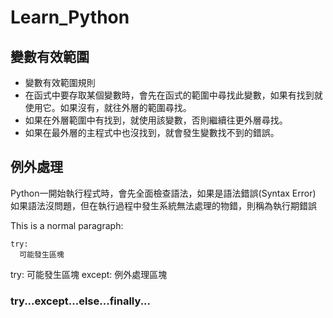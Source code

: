 # Learn_Python
## 變數有效範圍

- 變數有效範圍規則
- 在函式中要存取某個變數時，會先在函式的範圍中尋找此變數，如果有找到就使用它。如果沒有，就往外層的範圍尋找。
- 如果在外層範圍中有找到，就使用該變數，否則繼續往更外層尋找。
- 如果在最外層的主程式中也沒找到，就會發生變數找不到的錯誤。

## 例外處理
Python一開始執行程式時，會先全面檢查語法，如果是語法錯誤(Syntax Error)
如果語法沒問題，但在執行過程中發生系統無法處理的物錯，則稱為執行期錯誤
<p>This is a normal paragraph:</p>

<pre><code>try:
  可能發生區塊
</code></pre>
try:
  可能發生區塊
except:
  例外處理區塊
### try...except...else...finally...

